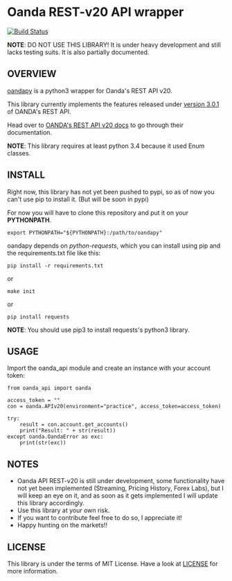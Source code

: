 Oanda REST-v20 API wrapper
==========================

[![Build Status](https://travis-ci.org/gustavooferreira/oandapy.svg?branch=master)](https://travis-ci.org/gustavooferreira/oandapy)

__NOTE__: DO NOT USE THIS LIBRARY!
It is under heavy development and still lacks testing suits. It is also partially documented.


OVERVIEW
--------

[oandapy](https://github.com/gustavooferreira/oandapy) is a python3 wrapper for Oanda's REST API v20.

This library currently implements the features released under [version 3.0.1](http://developer.oanda.com/rest-live-v20/release-notes/) of OANDA's REST API.

Head over to [OANDA's REST API v20 docs](http://developer.oanda.com/rest-live-v20/introduction/) to go through their documentation.

__NOTE__: This library requires at least python 3.4 because it used Enum classes.


INSTALL
-------

Right now, this library has not yet been pushed to pypi, so as of now you can't use pip to install it. (But will be soon in pypi)

For now you will have to clone this repository and put it on your __PYTHONPATH__.
```
export PYTHONPATH="${PYTHONPATH}:/path/to/oandapy"
```

oandapy depends on _python-requests_, which you can install using pip and the requirements.txt file like this:
```
pip install -r requirements.txt
```
or
```
make init
```
or
```
pip install requests
```

__NOTE__: You should use pip3 to install requests's python3 library.


USAGE
-----

Import the oanda_api module and create an instance with your account token:
```
from oanda_api import oanda

access_token = ""
con = oanda.APIv20(environment="practice", access_token=access_token)

try:
    result = con.account.get_accounts()
    print("Result: " + str(result))
except oanda.OandaError as exc:
    print(str(exc))
```


NOTES
-----

* Oanda API REST-v20 is still under development, some functionality have not yet been implemented (Streaming, Pricing History, Forex Labs), but I will keep an eye on it, and as soon as it gets implemented I will update this library accordingly.
* Use this library at your own risk.
* If you want to contribute feel free to do so, I appreciate it!
* Happy hunting on the markets!!


LICENSE
-------

This library is under the terms of MIT License. Have a look at [LICENSE](https://github.com/gustavooferreira/oandapy/blob/master/LICENCE.md) for more information.
